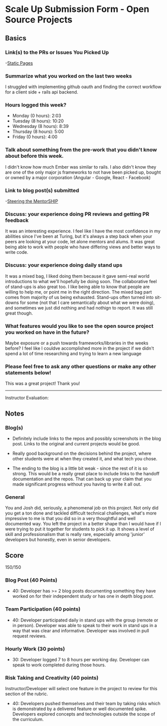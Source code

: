 # Scale Up Submission Form - Open Source Projects

## Basics

### Link(s) to the PRs or Issues You Picked Up
-[Static Pages](https://github.com/turingMentorSHIP/MentorSHIP-FrontEnd/pull/3)

### Summarize what you worked on the last two weeks
I struggled with implementing github oauth and finding the correct workflow for a client side + rails api backend.

### Hours logged this week?

- Monday (0 hours): 2:03
- Tuesday (8 hours): 10:20
- Wednesday (8 hours): 8:39
- Thursday (8 hours): 5:00
- Friday (0 hours): 4:00

### Talk about something from the pre-work that you didn't know about before this week.
I didn't know how much Ember was similar to rails. I also didn't know they are one of the only major js frameworks to not have been picked up, bought or owned by a major corporation (Angular - Google, React - Facebook)

### Link to blog post(s) submitted

 -[Steering the MentorSHIP](https://medium.com/@notmarkmiranda/steering-the-mentorship-d67e3b26831b#.vur6tmj2j)

### Discuss: your experience doing PR reviews and getting PR feedback

It was an interesting experience. I feel like I have the most confidence in my abilities since I've been at Turing, but it's always a step back when your peers are looking at your code, let alone mentors and alums. It was great being able to work with people who have differing views and better ways to write code.

### Discuss: your experience doing daily stand ups

It was a mixed bag, I liked doing them because it gave semi-real world introductions to what we'll hopefully be doing soon. The collaborative feel of stand-ups is also great too. I like being able to know that people are willing to help me, or point me in the right direction. The mixed bag part comes from majority of us being exhausted. Stand-ups often turned into sit-downs for some (not that I care semantically about what we were doing), and sometimes we just did nothing and had nothign to report. It was still great though.

### What features would you like to see the open source project you worked on have in the future?

Maybe exposure or a push towards frameworks/libraries in the weeks before? I feel like I couldve accomplished more in the project if we didn't spend a lot of time researching and trying to learn a new language

### Please feel free to ask any other questions or make any other statements below!

This was a great project! Thank you!

-----

Instructor Evaluation:

## Notes

### Blog(s)

- Definitely include links to the repos and possibly screenshots in the blog post. Links to the original and current projects would be good.

- Really good background on the decisions behind the project, where other students were at when they created it, and what tech you chose.

- The ending to the blog is a little bit weak - since the rest of it is so strong. This would be a really great place to include links to the handoff documentation and the repos. That can back up your claim that you made significant progress without you having to write it all out.

### General

You and Josh did, seriously, a phenomenal job on this project. Not only did you get a ton done and tackled difficult technical challenges, what's more impressive to me is that you did so in a very thoughtful and well documented way. You left the project in a better shape than I would have if I were trying to put it together for students to pick it up. It shows a level of skill and professionalism that is really rare, especially among 'junior' developers but honestly, even in senior developers. 

## Score

150/150
### Blog Post (40 Points)  
  * 40: Developer has >= 2 blog posts documenting something they have worked on for their independent study or has one in depth blog post.


### Team Participation (40 points)

  * 40: Developer participated daily in stand ups with the group (remote or in person). Developer was able to speak to their work in stand ups in a way that was clear and informative. Developer was involved in pull request reviews.

### Hourly Work (30 points)

  * 30: Developer logged 7 to 8 hours per working day. Developer can speak to work completed during those hours.

### Risk Taking and Creativity (40 points)

  Instructor/Developer will select one feature in the project to review for this section of the rubric.

  * 40: Developers pushed themselves and their team by taking risks which is demonstrated by a delivered feature or well documented spike. Developers explored concepts and technologies outside the scope of the curriculum.
